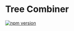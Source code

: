 # Tree Combiner

[![npm version](https://badge.fury.io/js/tree-combiner.svg)](https://badge.fury.io/js/tree-combiner)